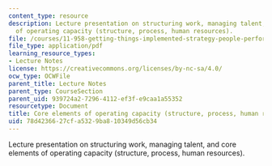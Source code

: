 ```yaml
---
content_type: resource
description: Lecture presentation on structuring work, managing talent, and core elements
  of operating capacity (structure, process, human resources).
file: /courses/11-958-getting-things-implemented-strategy-people-performance-and-leadership-january-iap-2009/78d4236627cfa5329ba810349d56cb34_slides4.pdf
file_type: application/pdf
learning_resource_types:
- Lecture Notes
license: https://creativecommons.org/licenses/by-nc-sa/4.0/
ocw_type: OCWFile
parent_title: Lecture Notes
parent_type: CourseSection
parent_uid: 939724a2-7296-4112-ef3f-e9caa1a55352
resourcetype: Document
title: Core elements of operating capacity (structure, process, human resources)
uid: 78d42366-27cf-a532-9ba8-10349d56cb34
---
```

Lecture presentation on structuring work, managing talent, and core elements of operating capacity (structure, process, human resources).
